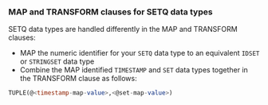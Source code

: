 ### MAP and TRANSFORM clauses for SETQ data types

SETQ data types are handled differently in the MAP and TRANSFORM clauses:

* MAP the numeric identifier for your `SETQ` data type to an equivalent `IDSET` or `STRINGSET` data type
* Combine the MAP identified `TIMESTAMP` and `SET` data types together in the TRANSFORM clause as follows:

```sql
TUPLE(@<timestamp-map-value>,<@set-map-value>)
```
